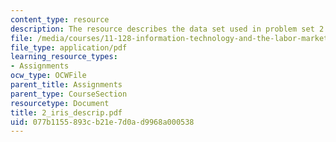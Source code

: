 ```yaml
---
content_type: resource
description: The resource describes the data set used in problem set 2.
file: /media/courses/11-128-information-technology-and-the-labor-market-spring-2005/077b1155893cb21e7d0ad9968a000538_2_iris_descrip.pdf
file_type: application/pdf
learning_resource_types:
- Assignments
ocw_type: OCWFile
parent_title: Assignments
parent_type: CourseSection
resourcetype: Document
title: 2_iris_descrip.pdf
uid: 077b1155-893c-b21e-7d0a-d9968a000538
---
```

